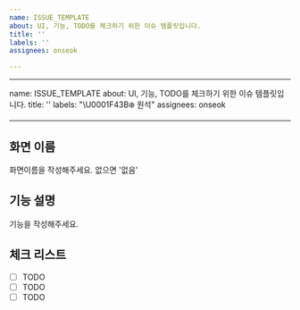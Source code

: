 ```yaml
---
name: ISSUE_TEMPLATE
about: UI, 기능, TODO를 체크하기 위한 이슈 템플릿입니다.
title: ''
labels: ''
assignees: onseok

---
```


---
name: ISSUE_TEMPLATE
about: UI, 기능, TODO를 체크하기 위한 이슈 템플릿입니다.
title: ''
labels: "\U0001F43B‍❄️ 원석"
assignees: onseok

---

## 화면 이름
화면이름을 작성해주세요. 없으면 '없음'

## 기능 설명
기능을 작성해주세요.

## 체크 리스트
- [ ] TODO
- [ ] TODO
- [ ] TODO
